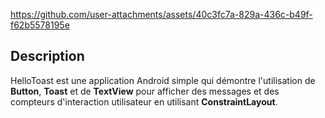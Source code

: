 https://github.com/user-attachments/assets/40c3fc7a-829a-436c-b49f-f62b5578195e
## Description

HelloToast est une application Android simple qui démontre l'utilisation de **Button**, **Toast** et de **TextView** pour afficher des messages et des compteurs d'interaction utilisateur en utilisant **ConstraintLayout**. 
